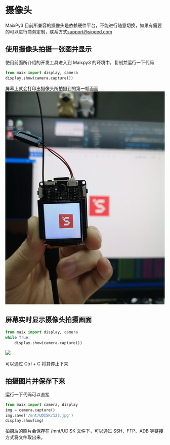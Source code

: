# 摄像头

MaixPy3 目前所兼容的摄像头是依赖硬件平台，不能进行随意切换，如果有需要的可以进行商务定制，联系方式<support@sipeed.com>

## 使用摄像头拍摄一张图并显示

使用前面所介绍的开发工具进入到 Maixpy3 的环境中，复制并运行一下代码
```python
from maix import display, camera
display.show(camera.capture())
```

屏幕上就会打印出摄像头所拍摄到的第一帧画面
![](./../asserts/camera_test.jpg)

## 屏幕实时显示摄像头拍摄画面
```python
from maix import display, camera
while True:
    display.show(camera.capture())
```
![](./../asserts/camera_1.gif)

可以通过 Ctrl + C 将其停止下来

## 拍摄图片并保存下来

运行一下代码可以直接

```python
from maix import camera, display
img = camera.capture()
img.save('/mnt/UDISK/123.jpg')
display.show(img)
```

拍摄后的照片会保存在 /mnt/UDISK 文件下，可以通过 SSH、FTP、ADB 等链接方式将文件取出来。
